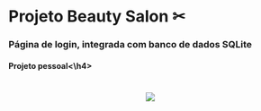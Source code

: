 <h1>Projeto Beauty Salon ✂ </h1>
<h3>Página de login, integrada com banco de dados SQLite</h3>
<h4> Projeto pessoal<\h4>
</h>
<h1></h1>
<p align="center">
  <img src="https://media.discordapp.net/attachments/912686424497733667/930819340381618207/Captura_de_Tela_207.png?width=341&height=406" />
</p>
